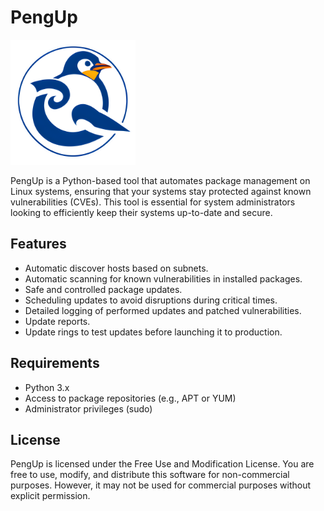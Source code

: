 # PengUp

<img src="static/images/logo.png" alt="PengUp Logo" width="200"/>

PengUp is a Python-based tool that automates package management on Linux systems, ensuring that your systems stay protected against known vulnerabilities (CVEs). This tool is essential for system administrators looking to efficiently keep their systems up-to-date and secure.

## Features

- Automatic discover hosts based on subnets.
- Automatic scanning for known vulnerabilities in installed packages.
- Safe and controlled package updates.
- Scheduling updates to avoid disruptions during critical times.
- Detailed logging of performed updates and patched vulnerabilities.
- Update reports.
- Update rings to test updates before launching it to production.

## Requirements

- Python 3.x
- Access to package repositories (e.g., APT or YUM)
- Administrator privileges (sudo)

## License
PengUp is licensed under the Free Use and Modification License. You are free to use, modify, and distribute this software for non-commercial purposes. However, it may not be used for commercial purposes without explicit permission.